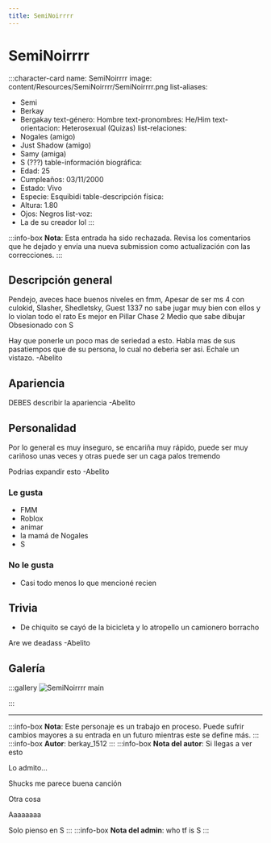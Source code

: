 ```yaml
---
title: SemiNoirrrr
---
```


# SemiNoirrrr

:::character-card
name: SemiNoirrrr
image: content/Resources/SemiNoirrrr/SemiNoirrrr.png
list-aliases:
  - Semi
  - Berkay
  - Bergakay
text-género: Hombre
text-pronombres: He/Him
text-orientacion: Heterosexual (Quizas)
list-relaciones:
  - Nogales (amigo)
  - Just Shadow (amigo)
  - Samy (amiga) 
  - S (???)
table-información biográfica:
  - Edad: 25
  - Cumpleaños: 03/11/2000
  - Estado: Vivo
  - Especie: Esquibidi
table-descripción física:
  - Altura: 1.80
  - Ojos: Negros
list-voz:
  - La de su creador lol
:::

:::info-box
**Nota**: Esta entrada ha sido rechazada. Revisa los comentarios que he dejado y envía una nueva submission como actualización con las correcciones.
:::

## Descripción general

Pendejo, aveces hace buenos niveles en fmm,
Apesar de ser ms 4 con culokid, Slasher, Shedletsky, Guest 1337 no sabe jugar muy bien con ellos y lo violan todo el rato
Es mejor en Pillar Chase 2
Medio que sabe dibujar
Obsesionado con S

Hay que ponerle un poco mas de seriedad a esto. Habla mas de sus pasatiempos que de su persona, lo cual no deberia ser asi. Echale un vistazo.
-Abelito

## Apariencia

DEBES describir la apariencia
-Abelito

## Personalidad

Por lo general es muy inseguro, se encariña muy rápido, puede ser muy cariñoso unas veces y otras puede ser un caga palos tremendo

Podrias expandir esto
-Abelito

### Le gusta
  - FMM
  - Roblox
  - animar
  - la mamá de Nogales 
  - S

### No le gusta
  - Casi todo menos lo que mencioné recien

## Trivia
  - De chiquito se cayó de la bicicleta y lo atropello un camionero borracho

Are we deadass
-Abelito

## Galería

:::gallery
![SemiNoirrrr main](content/Resources/SemiNoirrrr/SemiNoirrrr.png)

:::


---
:::info-box
**Nota**: Este personaje es un trabajo en proceso. Puede sufrir cambios mayores a su entrada en un futuro mientras este se define más.
:::
:::info-box
**Autor**: berkay_1512
:::
:::info-box
**Nota del autor**: Si llegas a ver esto

Lo admito...

Shucks me parece buena canción

Otra cosa

Aaaaaaaa

Solo pienso en S
:::
:::info-box
**Nota del admin**: who tf is S
:::
